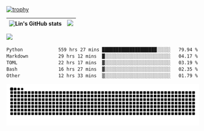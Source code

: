 [![trophy](https://github-profile-trophy.vercel.app/?username=ocss884&column=7)](https://github.com/ocss884)

| ![Lin's GitHub stats](https://github-readme-stats.vercel.app/api?username=ocss884&show_icons=true&hide_border=True&count_private=true) | ![](https://github-readme-streak-stats.herokuapp.com?user=ocss884&hide_border=true&date_format=M%20j%5B%2C%20Y%5D&ring=7EDDCF&fire=7EDDCF") |
| ------------------------------------------------------------ | ------------------------------------------------------------ |

![](https://komarev.com/ghpvc/?username=ocss884&color=brightgreen)

<!--START_SECTION:waka-->

```txt
Python             559 hrs 27 mins ████████████████████░░░░░   79.94 %
Markdown           29 hrs 12 mins  █░░░░░░░░░░░░░░░░░░░░░░░░   04.17 %
TOML               22 hrs 17 mins  ▓░░░░░░░░░░░░░░░░░░░░░░░░   03.19 %
Bash               16 hrs 27 mins  ▓░░░░░░░░░░░░░░░░░░░░░░░░   02.35 %
Other              12 hrs 33 mins  ▒░░░░░░░░░░░░░░░░░░░░░░░░   01.79 %
```

<!--END_SECTION:waka-->

<p align="center">
   <img src="https://github.com/ocss884/ocss884/blob/output/github-snake.svg" alt="snake">
</p>
